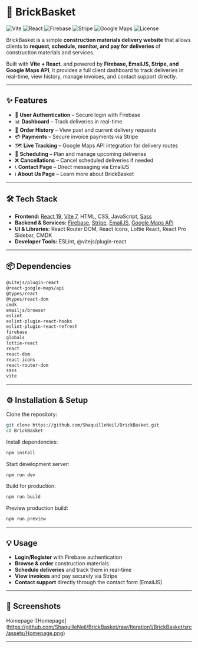 # 🧱 BrickBasket

![Vite](https://img.shields.io/badge/Vite-7.1.6-646CFF?logo=vite&logoColor=white)
![React](https://img.shields.io/badge/React-19-61DAFB?logo=react&logoColor=black)
![Firebase](https://img.shields.io/badge/Firebase-12.3.0-FFCA28?logo=firebase&logoColor=black)
![Stripe](https://img.shields.io/badge/Stripe-Enabled-635BFF?logo=stripe&logoColor=white)
![Google Maps](https://img.shields.io/badge/Google%20Maps-API-4285F4?logo=googlemaps&logoColor=white)
![License](https://img.shields.io/badge/License-MIT-green)

BrickBasket is a simple **construction materials delivery website** that allows clients to **request, schedule, monitor, and pay for deliveries** of construction materials and services.  

Built with **Vite + React**, and powered by **Firebase, EmailJS, Stripe, and Google Maps API**, it provides a full client dashboard to track deliveries in real-time, view history, manage invoices, and contact support directly.  

---

## ✨ Features
- 📝 **User Authentication** – Secure login with Firebase  
- 📊 **Dashboard** – Track deliveries in real-time  
- 📜 **Order History** – View past and current delivery requests  
- 💳 **Payments** – Secure invoice payments via Stripe  
- 🗺 **Live Tracking** – Google Maps API integration for delivery routes  
- 📅 **Scheduling** – Plan and manage upcoming deliveries  
- ❌ **Cancellations** – Cancel scheduled deliveries if needed  
- 📞 **Contact Page** – Direct messaging via EmailJS  
- ℹ️ **About Us Page** – Learn more about BrickBasket  

---

## 🛠 Tech Stack
- **Frontend:** [React 19](https://react.dev/), [Vite 7](https://vitejs.dev/), HTML, CSS, JavaScript, [Sass](https://sass-lang.com/)  
- **Backend & Services:** [Firebase](https://firebase.google.com/), [Stripe](https://stripe.com/), [EmailJS](https://www.emailjs.com/), [Google Maps API](https://developers.google.com/maps)  
- **UI & Libraries:** React Router DOM, React Icons, Lottie React, React Pro Sidebar, CMDK  
- **Developer Tools:** ESLint, @vitejs/plugin-react  

---

## 📦 Dependencies
```bash
@vitejs/plugin-react
@react-google-maps/api
@types/react
@types/react-dom
cmdk
emailjs/browser
eslint
eslint-plugin-react-hooks
eslint-plugin-react-refresh
firebase
globals
lottie-react
react
react-dom
react-icons
react-router-dom
sass
vite
```

---

## ⚙️ Installation & Setup

Clone the repository:
```bash
git clone https://github.com/ShaquilleNeil/BrickBasket.git
cd BrickBasket
```

Install dependencies:
```bash
npm install
```

Start development server:
```bash
npm run dev
```

Build for production:
```bash
npm run build
```

Preview production build:
```bash
npm run preview
```

---

## 💡 Usage
- **Login/Register** with Firebase authentication  
- **Browse & order** construction materials  
- **Schedule deliveries** and track them in real-time  
- **View invoices** and pay securely via Stripe  
- **Contact support** directly through the contact form (EmailJS)  

---

## 📸 Screenshots
Homepage 
![Homepage] (https://github.com/ShaquilleNeil/BrickBasket/raw/Iteration1/BrickBasket/src/assets/Homepage.png)

---




